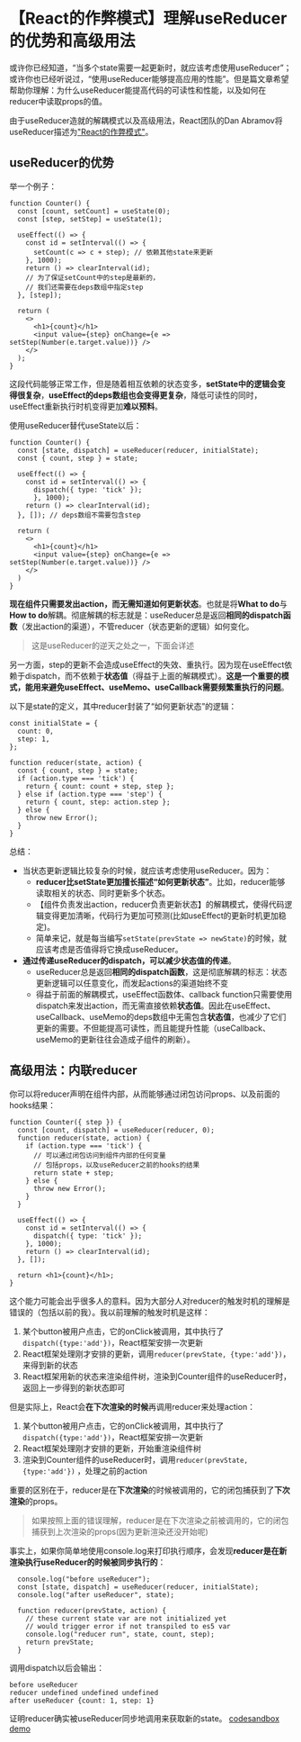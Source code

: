 

# 【React的作弊模式】理解useReducer的优势和高级用法

或许你已经知道，“当多个state需要一起更新时，就应该考虑使用useReducer”；或许你也已经听说过，“使用useReducer能够提高应用的性能”。但是篇文章希望帮助你理解：为什么useReducer能提高代码的可读性和性能，以及如何在reducer中读取props的值。

由于useReducer造就的解耦模式以及高级用法，React团队的Dan Abramov将useReducer描述为["React的作弊模式"](https://twitter.com/dan_abramov/status/1102010979611746304)。

## useReducer的优势

举一个例子：

```
function Counter() {
  const [count, setCount] = useState(0);
  const [step, setStep] = useState(1);

  useEffect(() => {
    const id = setInterval(() => {
      setCount(c => c + step); // 依赖其他state来更新
    }, 1000);
    return () => clearInterval(id);
    // 为了保证setCount中的step是最新的，
    // 我们还需要在deps数组中指定step
  }, [step]);

  return (
    <>
      <h1>{count}</h1>
      <input value={step} onChange={e => setStep(Number(e.target.value))} />
    </>
  );
}
```

这段代码能够正常工作，但是随着相互依赖的状态变多，**setState中的逻辑会变得很复杂**，**useEffect的deps数组也会变得更复杂**，降低可读性的同时，useEffect重新执行时机变得更加**难以预料**。

使用useReducer替代useState以后：

```
function Counter() {
  const [state, dispatch] = useReducer(reducer, initialState);
  const { count, step } = state;

  useEffect(() => {
    const id = setInterval(() => {
      dispatch({ type: 'tick' });
      }, 1000);
    return () => clearInterval(id);
  }, []); // deps数组不需要包含step

  return (
    <>
      <h1>{count}</h1>
      <input value={step} onChange={e => setStep(Number(e.target.value))} />
    </>
  )
}
```

**现在组件只需要发出action，而无需知道如何更新状态**。也就是将**What to do**与**How to do**解耦。彻底解耦的标志就是：useReducer总是返回**相同的dispatch函数**（发出action的渠道），不管reducer（状态更新的逻辑）如何变化。

> 这是useReducer的逆天之处之一，下面会详述

另一方面，step的更新不会造成useEffect的失效、重执行。因为现在useEffect依赖于dispatch，而不依赖于**状态值**（得益于上面的解耦模式）。**这是一个重要的模式，能用来避免useEffect、useMemo、useCallback需要频繁重执行的问题**。

以下是state的定义，其中reducer封装了“如何更新状态”的逻辑：

```
const initialState = {
  count: 0,
  step: 1,
};

function reducer(state, action) {
  const { count, step } = state;
  if (action.type === 'tick') {
    return { count: count + step, step };
  } else if (action.type === 'step') {
    return { count, step: action.step };
  } else {
    throw new Error();
  }
}
```

总结：

- 当状态更新逻辑比较复杂的时候，就应该考虑使用useReducer。因为：
  - **reducer比setState更加擅长描述“如何更新状态”**。比如，reducer能够读取相关的状态、同时更新多个状态。
  - 【组件负责发出action，reducer负责更新状态】的解耦模式，使得代码逻辑变得更加清晰，代码行为更加可预测(比如useEffect的更新时机更加稳定)。
  - 简单来记，就是每当编写`setState(prevState => newState)`的时候，就应该考虑是否值得将它换成useReducer。
- **通过传递useReducer的dispatch，可以减少状态值的传递**。
  - useReducer总是返回**相同的dispatch函数**，这是彻底解耦的标志：状态更新逻辑可以任意变化，而发起actions的渠道始终不变
  - 得益于前面的解耦模式，useEffect函数体、callback function只需要使用dispatch来发出action，而无需直接依赖**状态值**。因此在useEffect、useCallback、useMemo的deps数组中无需包含**状态值**，也减少了它们更新的需要。不但能提高可读性，而且能提升性能（useCallback、useMemo的更新往往会造成子组件的刷新）。

## 高级用法：内联reducer

你可以将reducer声明在组件内部，从而能够通过闭包访问props、以及前面的hooks结果：

```
function Counter({ step }) {
  const [count, dispatch] = useReducer(reducer, 0);
  function reducer(state, action) {
    if (action.type === 'tick') {
      // 可以通过闭包访问到组件内部的任何变量
      // 包括props，以及useReducer之前的hooks的结果
      return state + step;
    } else {
      throw new Error();
    }
  }

  useEffect(() => {
    const id = setInterval(() => {
      dispatch({ type: 'tick' });
    }, 1000);
    return () => clearInterval(id);
  }, []);

  return <h1>{count}</h1>;
}
```

这个能力可能会出乎很多人的意料。因为大部分人对reducer的触发时机的理解是错误的（包括以前的我）。我以前理解的触发时机是这样：

1. 某个button被用户点击，它的onClick被调用，其中执行了`dispatch({type:'add'})`，React框架安排一次更新
2. React框架处理刚才安排的更新，调用`reducer(prevState, {type:'add'})`，来得到新的状态
3. React框架用新的状态来渲染组件树，渲染到Counter组件的useReducer时，返回上一步得到的新状态即可

但是实际上，React会**在下次渲染的时候**再调用reducer来处理action：

1. 某个button被用户点击，它的onClick被调用，其中执行了`dispatch({type:'add'})`，React框架安排一次更新
2. React框架处理刚才安排的更新，开始重渲染组件树
3. 渲染到Counter组件的useReducer时，调用`reducer(prevState, {type:'add'})` ，处理之前的action

重要的区别在于，reducer是在**下次渲染**的时候被调用的，它的闭包捕获到了**下次渲染**的props。

> 如果按照上面的错误理解，reducer是在下次渲染之前被调用的，它的闭包捕获到上次渲染的props(因为更新渲染还没开始呢)

事实上，如果你简单地使用console.log来打印执行顺序，会发现**reducer是在新渲染执行useReducer的时候被同步执行的**：

```
  console.log("before useReducer");
  const [state, dispatch] = useReducer(reducer, initialState);
  console.log("after useReducer", state);

  function reducer(prevState, action) {
    // these current state var are not initialized yet
    // would trigger error if not transpiled to es5 var
    console.log("reducer run", state, count, step);
    return prevState;
  }
```

调用dispatch以后会输出：

```
before useReducer
reducer undefined undefined undefined
after useReducer {count: 1, step: 1}
```

证明reducer确实被useReducer同步地调用来获取新的state。
[codesandbox demo](https://codesandbox.io/s/reducer-trigger-timming-wukxw?file=/src/index.js)

